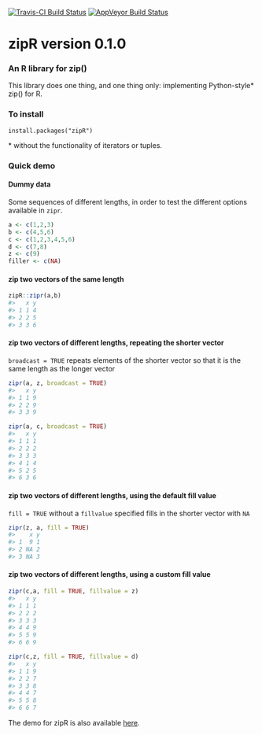 
<!-- README.md is generated from README.Rmd. Please edit that file -->
[![Travis-CI Build Status](https://travis-ci.org/leslie-huang/zipR.svg?branch=master)](https://travis-ci.org/leslie-huang/zipR) [![AppVeyor Build Status](https://ci.appveyor.com/api/projects/status/github/leslie-huang/zipR?branch=master&svg=true)](https://ci.appveyor.com/project/leslie-huang/zipR)

zipR version 0.1.0
==================

### An R library for zip()

This library does one thing, and one thing only: implementing Python-style\* zip() for R.

### To install

`install.packages("zipR")`

\* without the functionality of iterators or tuples.

### Quick demo

#### Dummy data

Some sequences of different lengths, in order to test the different options available in `zipr`.

``` r
a <- c(1,2,3)
b <- c(4,5,6)
c <- c(1,2,3,4,5,6)
d <- c(7,8)
z <- c(9)
filler <- c(NA)
```

#### zip two vectors of the same length

``` r
zipR::zipr(a,b)
#>   x y
#> 1 1 4
#> 2 2 5
#> 3 3 6
```

#### zip two vectors of different lengths, repeating the shorter vector

`broadcast = TRUE` repeats elements of the shorter vector so that it is the same length as the longer vector

``` r
zipr(a, z, broadcast = TRUE)
#>   x y
#> 1 1 9
#> 2 2 9
#> 3 3 9

zipr(a, c, broadcast = TRUE)
#>   x y
#> 1 1 1
#> 2 2 2
#> 3 3 3
#> 4 1 4
#> 5 2 5
#> 6 3 6
```

#### zip two vectors of different lengths, using the default fill value

`fill = TRUE` without a `fillvalue` specified fills in the shorter vector with `NA`

``` r
zipr(z, a, fill = TRUE)
#>    x y
#> 1  9 1
#> 2 NA 2
#> 3 NA 3
```

#### zip two vectors of different lengths, using a custom fill value

``` r
zipr(c,a, fill = TRUE, fillvalue = z)
#>   x y
#> 1 1 1
#> 2 2 2
#> 3 3 3
#> 4 4 9
#> 5 5 9
#> 6 6 9

zipr(c,z, fill = TRUE, fillvalue = d)
#>   x y
#> 1 1 9
#> 2 2 7
#> 3 3 8
#> 4 4 7
#> 5 5 8
#> 6 6 7
```

The demo for zipR is also available <a href="https://leslie-huang.github.io/zipr/zipr_demo.html">here</a>.
